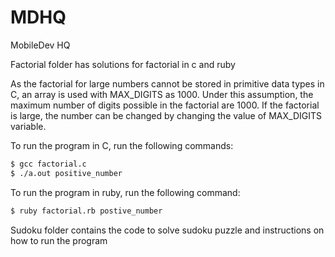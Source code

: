 MDHQ
====

MobileDev HQ 

Factorial folder has solutions for factorial in c and ruby

As the factorial for large numbers cannot be stored in primitive data types in C, an array is used with MAX_DIGITS as 1000. Under this assumption, the maximum number of digits possible in the factorial are 1000. If the factorial is large, the number can be changed by changing the value of MAX_DIGITS variable.

To run the program in C, run the following commands:

```bash
$ gcc factorial.c
$ ./a.out positive_number
```

To run the program in ruby, run the following command:

```bash
$ ruby factorial.rb postive_number
```

Sudoku folder contains the code to solve sudoku puzzle and instructions on how to run the program

